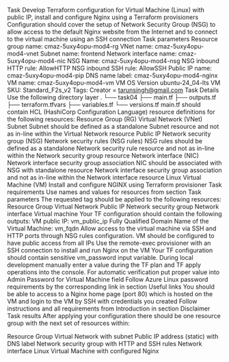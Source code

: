 Task
Develop Terraform configuration for Virtual Machine (Linux) with public IP, install and configure Nginx using a Terraform provisioners
Configuration should cover the setup of Network Security Group (NSG) to allow access to the default Nginx website from the Internet and to connect to the virtual machine using an SSH connection
Task parameters
Resource group name: cmaz-5uxy4opu-mod4-rg
VNet name: cmaz-5uxy4opu-mod4-vnet
Subnet name: frontend
Network interface name: cmaz-5uxy4opu-mod4-nic
NSG Name: cmaz-5uxy4opu-mod4-nsg
NSG inbound HTTP rule: AllowHTTP
NSG inbound SSH rule: AllowSSH
Public IP name: cmaz-5uxy4opu-mod4-pip
DNS name label: cmaz-5uxy4opu-mod4-nginx
VM name: cmaz-5uxy4opu-mod4-vm
VM OS Version ubuntu-24_04-lts
VM SKU: Standard_F2s_v2
Tags: Creator = tarunsingh@gmail.com
Task Details
Use the following directory layer
.
└── task04
    ├── main.tf
    ├── outputs.tf
    ├── terraform.tfvars
    ├── variables.tf
    └── versions.tf
main.tf should contain HCL (HashiCorp Configuration Language) resource definitions for the following resources:
Resource Group (RG)
Virtual Network (VNet)
Subnet
Subnet should be defined as a standalone Subnet resource and not as in-line within the Virtual Network resource
Public IP
Network security group (NSG)
Network security rules (NSG rules)
NSG rules should be defined as a standalone Network security rule resource and not as in-line within the Network security group resource
Network interface (NIC)
Network interface security group association
NIC should be associated with NSG with standalone resource Network interface security group association and not as in-line within the Network interface resource
Linux Virtual Machine (VM)
Install and configure NGINX using Terraform provisioner
Task requirements
Use names and values for resources from section Task parameters
The requested tag should be applied to the following resources:
Resource Group
Virtual Network
Public IP
Network security group
Network interface
Virtual machine
Your TF configuration should contain the following outputs:
VM public IP: vm_public_ip
Fully Qualified Domain Name of the Virtual Machine: vm_fqdn
Allow access to the virtual machine via SSH and HTTP ports through NSG rules configuration. VM should be configured to have public access from all IPs
Use the remote-exec provisioner with an SSH connection to install and run Nginx on the VM
Your TF configuration should contain sensitive vm_password input variable. During local development manually enter a value during the TF plan and TF apply operations into the console. For automatic verification put proper value into Admin Password for Virtual Machine field
Follow Azure Linux password requirements by the corresponding link in section Useful links
You should be able to access to a Nginx home page (port 80) which is hosted on the VM and login to the VM by SSH with credentials you created
Follow instructions and all requirements from Introduction in section Disclaimer
Task results
After applying your configuration there should be one resource group with the next set of resources within:

Resource Group
Virtual Network with subnet
Public IP address (static) with DNS label
Network security group with HTTP and SSH rules
Network interface
Linux Virtual Machine with configured Nginx
